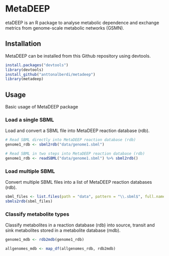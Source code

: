 # MetaDEEP

etaDEEP is an R package to analyse metabolic dependence and exchange metrics from genome-scale metabolic networks (GSMN).

## Installation

MetaDEEP can be installed from this Github repository using devtools.

```r
install.packages("devtools")
library(devtools)
install_github("anttonalberdi/metadeep")
library(metadeep)
```

## Usage
Basic usage of MetaDEEP package

### Load a single SBML
Load and convert a SBML file into MetaDEEP reaction database (rdb).

```r
# Read SBML directly into MetaDEEP reaction database (rdb)
genome1_rdb <- sbml2rdb("data/genome1.sbml")

# Read SBML in two steps into MetaDEEP reaction database (rdb)
genome1_rdb <- readSBML("data/genome1.sbml") %>% sbml2rdb()
```

### Load multiple SBML
Convert multiple SBML files into a list of MetaDEEP reaction databases (rdb).

```r
sbml_files <- list.files(path = "data", pattern = "\\.sbml$", full.names = TRUE)
sbmls2rdb(sbml_files)
```

### Classify metabolite types
Classify metabolites in a reaction database (rdb) into source, transit and sink metabolites stored in a metabolite database (mdb).

```r
genome1_mdb <- rdb2mdb(genome1_rdb)
```

```r
allgenomes_mdb <- map_df(allgenomes_rdb, rdb2mdb)
```
